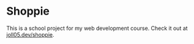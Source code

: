 # Shoppie

This is a school project for my web development course. Check it out at [joll05.dev/shoppie](https://joll05.dev/shoppie).
